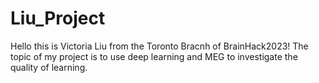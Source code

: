 # Liu_Project
Hello this is Victoria Liu from the Toronto Bracnh of BrainHack2023!
The topic of my project is to use deep learning and MEG to investigate the quality of learning.

